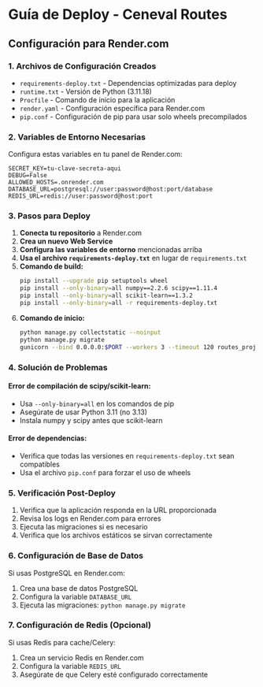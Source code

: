 # Guía de Deploy - Ceneval Routes

## Configuración para Render.com

### 1. Archivos de Configuración Creados

- `requirements-deploy.txt` - Dependencias optimizadas para deploy
- `runtime.txt` - Versión de Python (3.11.18)
- `Procfile` - Comando de inicio para la aplicación
- `render.yaml` - Configuración específica para Render.com
- `pip.conf` - Configuración de pip para usar solo wheels precompilados

### 2. Variables de Entorno Necesarias

Configura estas variables en tu panel de Render.com:

```
SECRET_KEY=tu-clave-secreta-aqui
DEBUG=False
ALLOWED_HOSTS=.onrender.com
DATABASE_URL=postgresql://user:password@host:port/database
REDIS_URL=redis://user:password@host:port
```

### 3. Pasos para Deploy

1. **Conecta tu repositorio** a Render.com
2. **Crea un nuevo Web Service**
3. **Configura las variables de entorno** mencionadas arriba
4. **Usa el archivo `requirements-deploy.txt`** en lugar de `requirements.txt`
5. **Comando de build:**
   ```bash
   pip install --upgrade pip setuptools wheel
   pip install --only-binary=all numpy==2.2.6 scipy==1.11.4
   pip install --only-binary=all scikit-learn==1.3.2
   pip install --only-binary=all -r requirements-deploy.txt
   ```
6. **Comando de inicio:**
   ```bash
   python manage.py collectstatic --noinput
   python manage.py migrate
   gunicorn --bind 0.0.0.0:$PORT --workers 3 --timeout 120 routes_project.wsgi:application
   ```

### 4. Solución de Problemas

#### Error de compilación de scipy/scikit-learn:
- Usa `--only-binary=all` en los comandos de pip
- Asegúrate de usar Python 3.11 (no 3.13)
- Instala numpy y scipy antes que scikit-learn

#### Error de dependencias:
- Verifica que todas las versiones en `requirements-deploy.txt` sean compatibles
- Usa el archivo `pip.conf` para forzar el uso de wheels

### 5. Verificación Post-Deploy

1. Verifica que la aplicación responda en la URL proporcionada
2. Revisa los logs en Render.com para errores
3. Ejecuta las migraciones si es necesario
4. Verifica que los archivos estáticos se sirvan correctamente

### 6. Configuración de Base de Datos

Si usas PostgreSQL en Render.com:
1. Crea una base de datos PostgreSQL
2. Configura la variable `DATABASE_URL`
3. Ejecuta las migraciones: `python manage.py migrate`

### 7. Configuración de Redis (Opcional)

Si usas Redis para cache/Celery:
1. Crea un servicio Redis en Render.com
2. Configura la variable `REDIS_URL`
3. Asegúrate de que Celery esté configurado correctamente
